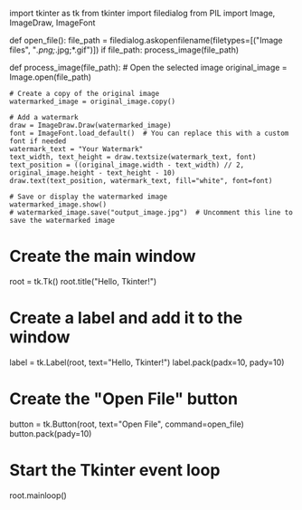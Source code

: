 import tkinter as tk
from tkinter import filedialog
from PIL import Image, ImageDraw, ImageFont

def open_file():
    file_path = filedialog.askopenfilename(filetypes=[("Image files", "*.png;*.jpg;*.gif")])
    if file_path:
        process_image(file_path)

def process_image(file_path):
    # Open the selected image
    original_image = Image.open(file_path)

    # Create a copy of the original image
    watermarked_image = original_image.copy()

    # Add a watermark
    draw = ImageDraw.Draw(watermarked_image)
    font = ImageFont.load_default()  # You can replace this with a custom font if needed
    watermark_text = "Your Watermark"
    text_width, text_height = draw.textsize(watermark_text, font)
    text_position = ((original_image.width - text_width) // 2, original_image.height - text_height - 10)
    draw.text(text_position, watermark_text, fill="white", font=font)

    # Save or display the watermarked image
    watermarked_image.show()
    # watermarked_image.save("output_image.jpg")  # Uncomment this line to save the watermarked image

# Create the main window
root = tk.Tk()
root.title("Hello, Tkinter!")

# Create a label and add it to the window
label = tk.Label(root, text="Hello, Tkinter!")
label.pack(padx=10, pady=10)

# Create the "Open File" button
button = tk.Button(root, text="Open File", command=open_file)
button.pack(pady=10)

# Start the Tkinter event loop
root.mainloop()
